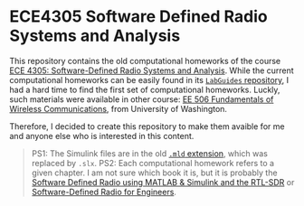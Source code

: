 # ECE4305 Software Defined Radio Systems and Analysis

This repository contains the old computational homeworks of the course [ECE 4305: Software-Defined Radio Systems and Analysis](https://wpi.cleancatalog.net/electrical-and-computer-engineering/ece-4305). While the current computational homeworks can be easily found in its [`LabGuides` repository](https://github.com/sdrforengineers/LabGuides), I had a hard time to find the first set of computational homeworks. Luckly, such materials were available in other course: [EE 506 Fundamentals of Wireless Communications](https://courses.washington.edu/ee506/index.html), from University of Washington.

Therefore, I decided to create this repository to make them avaible for me and anyone else who is interested in this content.

> PS1: The Simulink files are in the old [`.mld` extension](https://fileinfo.com/extension/mdl), which was replaced by `.slx`.
> PS2: Each computational homework refers to a given chapter. I am not sure which book it is, but it is probably the [Software Defined Radio using MATLAB & Simulink and the RTL-SDR](https://www.mathworks.com/campaigns/offers/download-rtl-sdr-ebook.html) or  [Software-Defined Radio for Engineers](https://www.mathworks.com/campaigns/offers/download-rtl-sdr-ebook.html).
